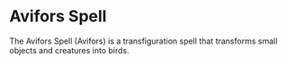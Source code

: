 # Avifors Spell  
The Avifors Spell (Avifors) is a transfiguration spell that transforms small objects and creatures into birds.  
  
